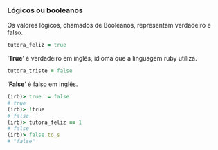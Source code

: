 ### Lógicos ou booleanos

Os valores lógicos, chamados de Booleanos, representam verdadeiro e falso.

```ruby
tutora_feliz = true
```

‘**True**’ é verdadeiro em inglês, idioma que a linguagem ruby utiliza.

```ruby
tutora_triste = false
```

‘**False**’ é falso em inglês.

```ruby
(irb)> true != false
# true
(irb)> !true
# false
(irb)> tutora_feliz == 1
# false
(irb)> false.to_s
# "false"
```
